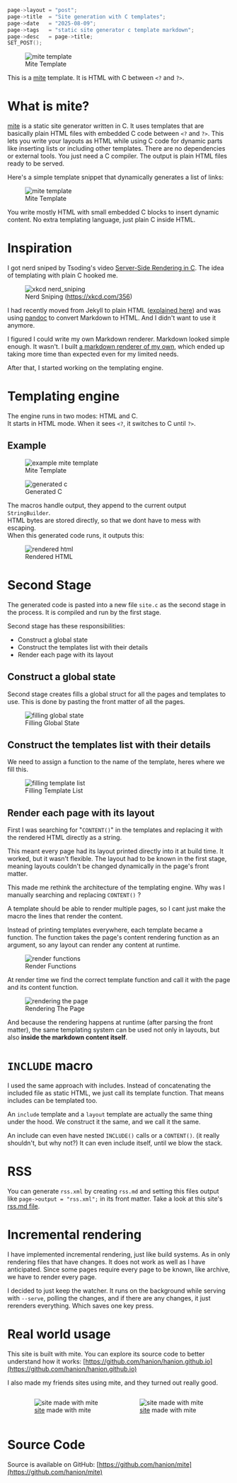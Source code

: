 ```c
page->layout = "post";
page->title  = "Site generation with C templates";
page->date   = "2025-08-09";
page->tags   = "static site generator c template markdown";
page->desc   = page->title;
SET_POST();
```

<figure>
<img src="intro_template.png" alt="mite template">
<figcaption>Mite Template</figcaption>
</figure>

This is a [mite](https://github.com/hanion/mite) template.
It is HTML with C between `<?` and `?>`.

# What is mite?

[mite](https://github.com/hanion/mite) is a static site generator written in C.
It uses templates that are basically plain HTML files with embedded C code between `<?` and `?>`.
This lets you write your layouts as HTML while using C code for dynamic parts like
inserting lists or including other templates.
There are no dependencies or external tools.
You just need a C compiler.
The output is plain HTML files ready to be served.

Here's a simple template snippet that dynamically generates a list of links:

<figure>
<img src="mite_template.png" alt="mite template">
<figcaption>Mite Template</figcaption>
</figure>

You write mostly HTML with small embedded C blocks to insert dynamic content.
No extra templating language, just plain C inside HTML.


# Inspiration

I got nerd sniped by Tsoding's video [Server-Side Rendering in C](https://www.youtube.com/watch?v=dkNv3KGOFT0).
The idea of templating with plain C hooked me.

<figure>
<img src="https://imgs.xkcd.com/comics/nerd_sniping.png" alt="xkcd nerd_sniping">
<figcaption>Nerd Sniping (<a href="https://xkcd.com/356">https://xkcd.com/356</a>)</figcaption>
</figure>

I had recently moved from Jekyll to plain HTML ([explained here](/post/i-rebuilt-this-website))
and was using [pandoc](https://pandoc.org) to convert Markdown to HTML.
And I didn't want to use it anymore.

I figured I could write my own Markdown renderer. Markdown looked simple enough. It wasn't.
I built [a markdown renderer of my own](https://github.com/hanion/md2html),
which ended up taking more time than expected even for my limited needs.

After that, I started working on the templating engine.

# Templating engine
The engine runs in two modes: HTML and C.  
It starts in HTML mode. When it sees `<?`, it switches to C until `?>`.

## Example

<figure>
<img src="example_template.png" alt="example mite template">
<figcaption>Mite Template</figcaption>
</figure>

<figure>
<img src="example_c.png" alt="generated c">
<figcaption>Generated C</figcaption>
</figure>

The macros handle output, they append to the current output `StringBuilder`.  
HTML bytes are stored directly, so that we dont have to mess with escaping.  
When this generated code runs, it outputs this:

<figure>
<img src="example_html.png" alt="rendered html">
<figcaption>Rendered HTML</figcaption>
</figure>


# Second Stage
The generated code is pasted into a new file `site.c` as the second stage in the process.
It is compiled and run by the first stage.

Second stage has these responsibilities:
- Construct a global state
- Construct the templates list with their details
- Render each page with its layout

## Construct a global state
Second stage creates fills a global struct for all the pages and templates to use.
This is done by pasting the front matter of all the pages.

<figure>
<img src="global_state.png" alt="filling global state">
<figcaption>Filling Global State</figcaption>
</figure>

## Construct the templates list with their details
We need to assign a function to the name of the template, heres where we fill this.

<figure>
<img src="filling_template_list.png" alt="filling template list">
<figcaption>Filling Template List</figcaption>
</figure>


## Render each page with its layout
First I was searching for "`CONTENT()`" in the templates
and replacing it with the rendered HTML directly as a string.

This meant every page had its layout printed directly into it at build time.
It worked, but it wasn't flexible.
The layout had to be known in the first stage,
meaning layouts couldn't be changed dynamically in the page's front matter.

This made me rethink the architecture of the templating engine.
Why was I manually searching and replacing `CONTENT()` ?

A template should be able to render multiple pages, so I cant just make the macro the lines that render the content.

Instead of printing templates everywhere, each template became a function.
The function takes the page's content rendering function as an argument, so any layout can render any content at runtime.

<figure>
<img src="render_functions.png" alt="render functions">
<figcaption>Render Functions</figcaption>
</figure>

At render time we find the correct template function and call it with the page and its content function.

<figure>
    <img src="rendering_the_page.png" alt="rendering the page">
    <figcaption>Rendering The Page</figcaption>
</figure>

And because the rendering happens at runtime (after parsing the front matter),
the same templating system can be used not only in layouts,
but also **inside the markdown content itself**.

# `INCLUDE` macro
I used the same approach with includes.
Instead of concatenating the included file as static HTML, we just call its template function.
That means includes can be templated too.

An `include` template and a `layout` template are actually the same thing under the hood.
We construct it the same, and we call it the same.

An include can even have nested `INCLUDE()` calls or a `CONTENT()`.
(it really shouldn't, but why not?)
It can even include itself, until we blow the stack.

# RSS
You can generate `rss.xml` by creating `rss.md` and setting this files
output like `page->output = "rss.xml";` in its front matter.
Take a look at this site's <a href="https://github.com/hanion/hanion.github.io/blob/main/rss.md">rss.md file</a>.

# Incremental rendering
I have implemented incremental rendering, just like build systems.
As in only rendering files that have changes.
It does not work as well as I have anticipated.
Since some pages require every page to be known, like archive,
we have to render every page.

I decided to just keep the watcher.
It runs on the background while serving with `--serve`,
polling the changes, and if there are any changes,
it just rerenders everything.
Which saves one key press.

# Real world usage
This site is built with mite. You can explore its source code to better understand how it works:
[https://github.com/hanion/hanion.github.io](https://github.com/hanion/hanion.github.io)

I also made my friends sites using mite, and they turned out really good.

<div style="display: flex; gap: 1em; flex-wrap: nowrap; justify-content: center; align-items: flex-start;">
<figure>
    <img src="mite_recep.png" alt="site made with mite">
    <figcaption><a href="https://recepefee.github.io">site</a> made with mite</figcaption>
</figure>
<figure>
    <img src="mite_enes.png" alt="site made with mite">
    <figcaption><a href="https://enesibis.github.io">site</a> made with mite</figcaption>
</figure>
</div>

# Source Code
Source is available on GitHub: [https://github.com/hanion/mite](https://github.com/hanion/mite)



